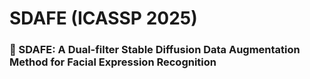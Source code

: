 # SDAFE (ICASSP 2025)
### :open_book: SDAFE: A Dual-filter Stable Diffusion Data  Augmentation Method for Facial Expression  Recognition

